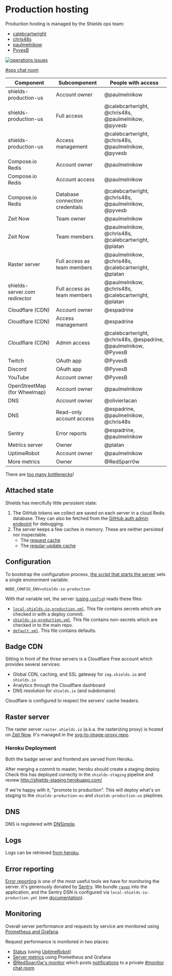 # Production hosting

Production hosting is managed by the Shields ops team:

- [calebcartwright](https://github.com/calebcartwright)
- [chris48s](https://github.com/chris48s)
- [paulmelnikow](https://github.com/paulmelnikow)
- [PyvesB](https://github.com/PyvesB)

[![operations issues](https://img.shields.io/github/issues/badges/shields/operations.svg?label=open%20operations%20issues)][operations issues]

[#ops chat room][ops discord]

[operations issues]: https://github.com/badges/shields/issues?q=is%3Aissue+is%3Aopen+label%3Aoperations
[ops discord]: https://discordapp.com/channels/308323056592486420/480747695879749633

| Component                     | Subcomponent                    | People with access                                              |
| ----------------------------- | ------------------------------- | --------------------------------------------------------------- |
| shields-production-us         | Account owner                   | @paulmelnikow                                                   |
| shields-production-us         | Full access                     | @calebcartwright, @chris48s, @paulmelnikow, @pyvesb             |
| shields-production-us         | Access management               | @calebcartwright, @chris48s, @paulmelnikow, @pyvesb             |
| Compose.io Redis              | Account owner                   | @paulmelnikow                                                   |
| Compose.io Redis              | Account access                  | @paulmelnikow                                                   |
| Compose.io Redis              | Database connection credentials | @calebcartwright, @chris48s, @paulmelnikow, @pyvesb             |
| Zeit Now                      | Team owner                      | @paulmelnikow                                                   |
| Zeit Now                      | Team members                    | @paulmelnikow, @chris48s, @calebcartwright, @platan             |
| Raster server                 | Full access as team members     | @paulmelnikow, @chris48s, @calebcartwright, @platan             |
| shields-server.com redirector | Full access as team members     | @paulmelnikow, @chris48s, @calebcartwright, @platan             |
| Cloudflare (CDN)              | Account owner                   | @espadrine                                                      |
| Cloudflare (CDN)              | Access management               | @espadrine                                                      |
| Cloudflare (CDN)              | Admin access                    | @calebcartwright, @chris48s, @espadrine, @paulmelnikow, @PyvesB |
| Twitch                        | OAuth app                       | @PyvesB                                                         |
| Discord                       | OAuth app                       | @PyvesB                                                         |
| YouTube                       | Account owner                   | @PyvesB                                                         |
| OpenStreetMap (for Wheelmap)  | Account owner                   | @paulmelnikow                                                   |
| DNS                           | Account owner                   | @olivierlacan                                                   |
| DNS                           | Read-only account access        | @espadrine, @paulmelnikow, @chris48s                            |
| Sentry                        | Error reports                   | @espadrine, @paulmelnikow                                       |
| Metrics server                | Owner                           | @platan                                                         |
| UptimeRobot                   | Account owner                   | @paulmelnikow                                                   |
| More metrics                  | Owner                           | @RedSparr0w                                                     |

There are [too many bottlenecks][issue 2577]!

[issue 2577]: https://github.com/badges/shields/issues/2577

## Attached state

Shields has mercifully little persistent state:

1.  The GitHub tokens we collect are saved on each server in a cloud Redis database.
    They can also be fetched from the [GitHub auth admin endpoint][] for debugging.
2.  The server keeps a few caches in memory. These are neither persisted nor
    inspectable.
    - The [request cache][]
    - The [regular-update cache][]

[github auth admin endpoint]: https://github.com/badges/shields/blob/master/services/github/auth/admin.js
[request cache]: https://github.com/badges/shields/blob/master/core/base-service/legacy-request-handler.js#L29-L30
[regular-update cache]: https://github.com/badges/shields/blob/master/core/legacy/regular-update.js

## Configuration

To bootstrap the configuration process,
[the script that starts the server][start-shields.sh] sets a single
environment variable:

```
NODE_CONFIG_ENV=shields-io-production
```

With that variable set, the server ([using `config`][config]) reads these
files:

- [`local-shields-io-production.yml`][local-shields-io-production.yml].
  This file contains secrets which are checked in with a deploy commit.
- [`shields-io-production.yml`][shields-io-production.yml]. This file
  contains non-secrets which are checked in to the main repo.
- [`default.yml`][default.yml]. This file contains defaults.

[start-shields.sh]: https://github.com/badges/ServerScript/blob/master/start-shields.sh#L7
[config]: https://github.com/lorenwest/node-config/wiki/Configuration-Files
[local-shields-io-production.yml]: ../config/local-shields-io-production.template.yml
[shields-io-production.yml]: ../config/shields-io-production.yml
[default.yml]: ../config/default.yml

## Badge CDN

Sitting in front of the three servers is a Cloudflare Free account which
provides several services:

- Global CDN, caching, and SSL gateway for `img.shields.io` and `shields.io`
- Analytics through the Cloudflare dashboard
- DNS resolution for `shields.io` (and subdomains)

Cloudflare is configured to respect the servers' cache headers.

## Raster server

The raster server `raster.shields.io` (a.k.a. the rasterizing proxy) is
hosted on [Zeit Now][]. It's managed in the
[svg-to-image-proxy repo][svg-to-image-proxy].

[zeit now]: https://zeit.co/now
[svg-to-image-proxy]: https://github.com/badges/svg-to-image-proxy

### Heroku Deployment

Both the badge server and frontend are served from Heroku.

After merging a commit to master, heroku should create a staging deploy. Check this has deployed correctly in the `shields-staging` pipeline and review http://shields-staging.herokuapp.com/

If we're happy with it, "promote to production". This will deploy what's on staging to the `shields-production-eu` and `shields-production-us` pieplines.

## DNS

DNS is registered with [DNSimple][].

[dnsimple]: https://dnsimple.com/

## Logs

Logs can be retrieved [from heroku](https://devcenter.heroku.com/articles/logging#log-retrieval).

## Error reporting

[Error reporting][sentry] is one of the most useful tools we have for monitoring
the server. It's generously donated by [Sentry][sentry home]. We bundle
[`raven`][raven] into the application, and the Sentry DSN is configured via
`local-shields-io-production.yml` (see [documentation][sentry configuration]).

[sentry]: https://sentry.io/shields/
[raven]: https://www.npmjs.com/package/raven
[sentry home]: https://sentry.io/shields/
[sentry configuration]: https://github.com/badges/shields/blob/master/doc/self-hosting.md#sentry

## Monitoring

Overall server performance and requests by service are monitored using
[Prometheus and Grafana][metrics].

Request performance is monitored in two places:

- [Status][] (using [UptimeRobot][])
- [Server metrics][] using Prometheus and Grafana
- [@RedSparr0w's monitor][monitor] which posts [notifications][] to a private
  [#monitor chat room][monitor discord]

[metrics]: https://metrics.shields.io/
[status]: https://status.shields.io/
[server metrics]: https://metrics.shields.io/
[uptimerobot]: https://uptimerobot.com/
[monitor]: https://shields.redsparr0w.com/1568/
[notifications]: http://shields.redsparr0w.com/discord_notification
[monitor discord]: https://discordapp.com/channels/308323056592486420/470700909182320646
